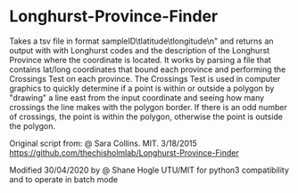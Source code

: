 # Longhurst-Province-Finder

Takes a tsv file in format sampleID\tlatitude\tlongitude\n" and 
returns an output with with Longhurst codes and the description of
the Longhurst Province where the coordinate is located. It works by parsing a file that
contains lat/long coordinates that bound each province and performing the Crossings Test
on each province.  The Crossings Test is used in computer graphics to quickly
determine if a point is within or outside a polygon by "drawing" a line east from the
input coordinate and seeing how many crossings the line makes with the polygon border.
If there is an odd number of crossings, the point is within the polygon, otherwise the
point is outside the polygon.

Original script from:
@ Sara Collins.  MIT.  3/18/2015
https://github.com/thechisholmlab/Longhurst-Province-Finder

Modified 30/04/2020 by @ Shane Hogle UTU/MIT
for python3 compatibility and to operate in 
batch mode

